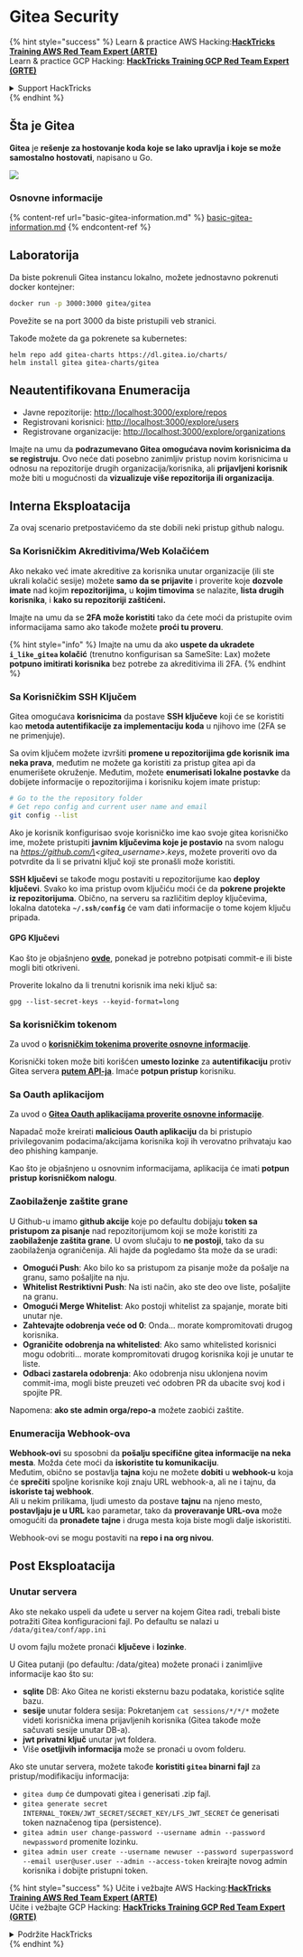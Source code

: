 # Gitea Security

{% hint style="success" %}
Learn & practice AWS Hacking:<img src="../../.gitbook/assets/image (1).png" alt="" data-size="line">[**HackTricks Training AWS Red Team Expert (ARTE)**](https://training.hacktricks.xyz/courses/arte)<img src="../../.gitbook/assets/image (1).png" alt="" data-size="line">\
Learn & practice GCP Hacking: <img src="../../.gitbook/assets/image (2).png" alt="" data-size="line">[**HackTricks Training GCP Red Team Expert (GRTE)**<img src="../../.gitbook/assets/image (2).png" alt="" data-size="line">](https://training.hacktricks.xyz/courses/grte)

<details>

<summary>Support HackTricks</summary>

* Check the [**subscription plans**](https://github.com/sponsors/carlospolop)!
* **Join the** 💬 [**Discord group**](https://discord.gg/hRep4RUj7f) or the [**telegram group**](https://t.me/peass) or **follow** us on **Twitter** 🐦 [**@hacktricks\_live**](https://twitter.com/hacktricks\_live)**.**
* **Share hacking tricks by submitting PRs to the** [**HackTricks**](https://github.com/carlospolop/hacktricks) and [**HackTricks Cloud**](https://github.com/carlospolop/hacktricks-cloud) github repos.

</details>
{% endhint %}

## Šta je Gitea

**Gitea** je **rešenje za hostovanje koda koje se lako upravlja i koje se može samostalno hostovati**, napisano u Go.

![](<../../.gitbook/assets/image (160).png>)

### Osnovne informacije

{% content-ref url="basic-gitea-information.md" %}
[basic-gitea-information.md](basic-gitea-information.md)
{% endcontent-ref %}

## Laboratorija

Da biste pokrenuli Gitea instancu lokalno, možete jednostavno pokrenuti docker kontejner:
```bash
docker run -p 3000:3000 gitea/gitea
```
Povežite se na port 3000 da biste pristupili veb stranici.

Takođe možete da ga pokrenete sa kubernetes:
```
helm repo add gitea-charts https://dl.gitea.io/charts/
helm install gitea gitea-charts/gitea
```
## Neautentifikovana Enumeracija

* Javne repozitorije: [http://localhost:3000/explore/repos](http://localhost:3000/explore/repos)
* Registrovani korisnici: [http://localhost:3000/explore/users](http://localhost:3000/explore/users)
* Registrovane organizacije: [http://localhost:3000/explore/organizations](http://localhost:3000/explore/organizations)

Imajte na umu da **podrazumevano Gitea omogućava novim korisnicima da se registruju**. Ovo neće dati posebno zanimljiv pristup novim korisnicima u odnosu na repozitorije drugih organizacija/korisnika, ali **prijavljeni korisnik** može biti u mogućnosti da **vizualizuje više repozitorija ili organizacija**.

## Interna Eksploatacija

Za ovaj scenario pretpostavićemo da ste dobili neki pristup github nalogu.

### Sa Korisničkim Akreditivima/Web Kolačićem

Ako nekako već imate akreditive za korisnika unutar organizacije (ili ste ukrali kolačić sesije) možete **samo da se prijavite** i proverite koje **dozvole imate** nad kojim **repozitorijima,** u **kojim timovima** se nalazite, **lista drugih korisnika**, i **kako su repozitoriji zaštićeni.**

Imajte na umu da se **2FA može koristiti** tako da ćete moći da pristupite ovim informacijama samo ako takođe možete **proći tu proveru**.

{% hint style="info" %}
Imajte na umu da ako **uspete da ukradete `i_like_gitea` kolačić** (trenutno konfigurisan sa SameSite: Lax) možete **potpuno imitirati korisnika** bez potrebe za akreditivima ili 2FA.
{% endhint %}

### Sa Korisničkim SSH Ključem

Gitea omogućava **korisnicima** da postave **SSH ključeve** koji će se koristiti kao **metoda autentifikacije za implementaciju koda** u njihovo ime (2FA se ne primenjuje).

Sa ovim ključem možete izvršiti **promene u repozitorijima gde korisnik ima neka prava**, međutim ne možete ga koristiti za pristup gitea api da enumerišete okruženje. Međutim, možete **enumerisati lokalne postavke** da dobijete informacije o repozitorijima i korisniku kojem imate pristup:
```bash
# Go to the the repository folder
# Get repo config and current user name and email
git config --list
```
Ako je korisnik konfigurisao svoje korisničko ime kao svoje gitea korisničko ime, možete pristupiti **javnim ključevima koje je postavio** na svom nalogu na _https://github.com/\<gitea\_username>.keys_, možete proveriti ovo da potvrdite da li se privatni ključ koji ste pronašli može koristiti.

**SSH ključevi** se takođe mogu postaviti u repozitorijume kao **deploy ključevi**. Svako ko ima pristup ovom ključiću moći će da **pokrene projekte iz repozitorijuma**. Obično, na serveru sa različitim deploy ključevima, lokalna datoteka **`~/.ssh/config`** će vam dati informacije o tome kojem ključu pripada.

#### GPG Ključevi

Kao što je objašnjeno [**ovde**](https://github.com/carlospolop/hacktricks-cloud/blob/master/pentesting-ci-cd/gitea-security/broken-reference/README.md), ponekad je potrebno potpisati commit-e ili biste mogli biti otkriveni.

Proverite lokalno da li trenutni korisnik ima neki ključ sa:
```shell
gpg --list-secret-keys --keyid-format=long
```
### Sa korisničkim tokenom

Za uvod o [**korisničkim tokenima proverite osnovne informacije**](basic-gitea-information.md#personal-access-tokens).

Korisnički token može biti korišćen **umesto lozinke** za **autentifikaciju** protiv Gitea servera [**putem API-ja**](https://try.gitea.io/api/swagger#/). Imaće **potpun pristup** korisniku.

### Sa Oauth aplikacijom

Za uvod o [**Gitea Oauth aplikacijama proverite osnovne informacije**](./#with-oauth-application).

Napadač može kreirati **malicious Oauth aplikaciju** da bi pristupio privilegovanim podacima/akcijama korisnika koji ih verovatno prihvataju kao deo phishing kampanje.

Kao što je objašnjeno u osnovnim informacijama, aplikacija će imati **potpun pristup korisničkom nalogu**.

### Zaobilaženje zaštite grane

U Github-u imamo **github akcije** koje po defaultu dobijaju **token sa pristupom za pisanje** nad repozitorijumom koji se može koristiti za **zaobilaženje zaštita grane**. U ovom slučaju to **ne postoji**, tako da su zaobilaženja ograničenija. Ali hajde da pogledamo šta može da se uradi:

* **Omogući Push**: Ako bilo ko sa pristupom za pisanje može da pošalje na granu, samo pošaljite na nju.
* **Whitelist Restriktivni Push**: Na isti način, ako ste deo ove liste, pošaljite na granu.
* **Omogući Merge Whitelist**: Ako postoji whitelist za spajanje, morate biti unutar nje.
* **Zahtevajte odobrenja veće od 0**: Onda... morate kompromitovati drugog korisnika.
* **Ograničite odobrenja na whitelisted**: Ako samo whitelisted korisnici mogu odobriti... morate kompromitovati drugog korisnika koji je unutar te liste.
* **Odbaci zastarela odobrenja**: Ako odobrenja nisu uklonjena novim commit-ima, mogli biste preuzeti već odobren PR da ubacite svoj kod i spojite PR.

Napomena: **ako ste admin orga/repo-a** možete zaobići zaštite.

### Enumeracija Webhook-ova

**Webhook-ovi** su sposobni da **pošalju specifične gitea informacije na neka mesta**. Možda ćete moći da **iskoristite tu komunikaciju**.\
Međutim, obično se postavlja **tajna** koju ne možete **dobiti** u **webhook-u** koja će **sprečiti** spoljne korisnike koji znaju URL webhook-a, ali ne i tajnu, da **iskoriste taj webhook**.\
Ali u nekim prilikama, ljudi umesto da postave **tajnu** na njeno mesto, **postavljaju je u URL** kao parametar, tako da **proveravanje URL-ova** može omogućiti da **pronađete tajne** i druga mesta koja biste mogli dalje iskoristiti.

Webhook-ovi se mogu postaviti na **repo i na org nivou**.

## Post Eksploatacija

### Unutar servera

Ako ste nekako uspeli da uđete u server na kojem Gitea radi, trebali biste potražiti Gitea konfiguracioni fajl. Po defaultu se nalazi u `/data/gitea/conf/app.ini`

U ovom fajlu možete pronaći **ključeve** i **lozinke**.

U Gitea putanji (po defaultu: /data/gitea) možete pronaći i zanimljive informacije kao što su:

* **sqlite** DB: Ako Gitea ne koristi eksternu bazu podataka, koristiće sqlite bazu.
* **sesije** unutar foldera sesija: Pokretanjem `cat sessions/*/*/*` možete videti korisnička imena prijavljenih korisnika (Gitea takođe može sačuvati sesije unutar DB-a).
* **jwt privatni ključ** unutar jwt foldera.
* Više **osetljivih informacija** može se pronaći u ovom folderu.

Ako ste unutar servera, možete takođe **koristiti `gitea` binarni fajl** za pristup/modifikaciju informacija:

* `gitea dump` će dumpovati gitea i generisati .zip fajl.
* `gitea generate secret INTERNAL_TOKEN/JWT_SECRET/SECRET_KEY/LFS_JWT_SECRET` će generisati token naznačenog tipa (persistence).
* `gitea admin user change-password --username admin --password newpassword` promenite lozinku.
* `gitea admin user create --username newuser --password superpassword --email user@user.user --admin --access-token` kreirajte novog admin korisnika i dobijte pristupni token.

{% hint style="success" %}
Učite i vežbajte AWS Hacking:<img src="../../.gitbook/assets/image (1).png" alt="" data-size="line">[**HackTricks Training AWS Red Team Expert (ARTE)**](https://training.hacktricks.xyz/courses/arte)<img src="../../.gitbook/assets/image (1).png" alt="" data-size="line">\
Učite i vežbajte GCP Hacking: <img src="../../.gitbook/assets/image (2).png" alt="" data-size="line">[**HackTricks Training GCP Red Team Expert (GRTE)**<img src="../../.gitbook/assets/image (2).png" alt="" data-size="line">](https://training.hacktricks.xyz/courses/grte)

<details>

<summary>Podržite HackTricks</summary>

* Proverite [**planove pretplate**](https://github.com/sponsors/carlospolop)!
* **Pridružite se** 💬 [**Discord grupi**](https://discord.gg/hRep4RUj7f) ili [**telegram grupi**](https://t.me/peass) ili **pratite** nas na **Twitter-u** 🐦 [**@hacktricks\_live**](https://twitter.com/hacktricks\_live)**.**
* **Podelite hakerske trikove slanjem PR-ova na** [**HackTricks**](https://github.com/carlospolop/hacktricks) i [**HackTricks Cloud**](https://github.com/carlospolop/hacktricks-cloud) github repozitorijume.

</details>
{% endhint %}
